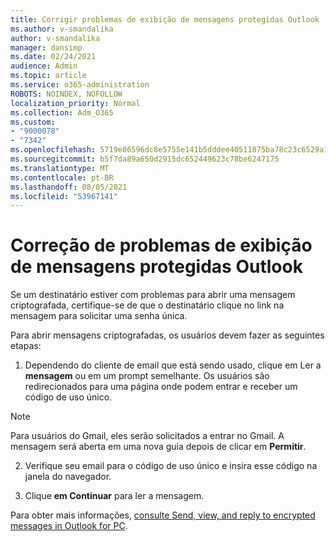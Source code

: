 ```yaml
---
title: Corrigir problemas de exibição de mensagens protegidas Outlook
ms.author: v-smandalika
author: v-smandalika
manager: dansimp
ms.date: 02/24/2021
audience: Admin
ms.topic: article
ms.service: o365-administration
ROBOTS: NOINDEX, NOFOLLOW
localization_priority: Normal
ms.collection: Adm_O365
ms.custom:
- "9000078"
- "7342"
ms.openlocfilehash: 5719e86596dc8e5755e141b5dddee40511875ba78c23c6529a131e9cab118fc8
ms.sourcegitcommit: b5f7da89a650d2915dc652449623c78be6247175
ms.translationtype: MT
ms.contentlocale: pt-BR
ms.lasthandoff: 08/05/2021
ms.locfileid: "53967141"
---
```

# <a name="fix-problem-of-viewing-protected-message-in-outlook"></a>Correção de problemas de exibição de mensagens protegidas Outlook

Se um destinatário estiver com problemas para abrir uma mensagem criptografada, certifique-se de que o destinatário clique no link na mensagem para solicitar uma senha única.

Para abrir mensagens criptografadas, os usuários devem fazer as seguintes etapas:

1. Dependendo do cliente de email que está sendo usado, clique em Ler a **mensagem** ou em um prompt semelhante. Os usuários são redirecionados para uma página onde podem entrar e receber um código de uso único.

> [!NOTE]
> Para usuários do Gmail, eles serão solicitados a entrar no Gmail. A mensagem será aberta em uma nova guia depois de clicar em **Permitir**.

2. Verifique seu email para o código de uso único e insira esse código na janela do navegador.

3. Clique **em Continuar** para ler a mensagem.

Para obter mais informações, [consulte Send, view, and reply to encrypted messages in Outlook for PC](https://support.microsoft.com/topic/send-view-and-reply-to-encrypted-messages-in-outlook-for-pc-eaa43495-9bbb-4fca-922a-df90dee51980).


